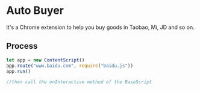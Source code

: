 # Auto Buyer
It's a Chrome extension to help you buy goods in Taobao, Mi, JD and so on.

## Process

```javascript
let app = new ContentScript()
app.route("www.baidu.com", require("baidu.js"))
app.run()

//then call the onInteractive method of the BaseScript
```